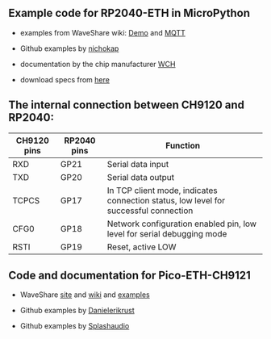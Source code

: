 ## Example code for RP2040-ETH in MicroPython

- examples from WaveShare wiki: [Demo](RP2040-ETH-Demo/) and [MQTT](RP2040-ETH-MQTT/)
- Github examples by [nichokap](https://github.com/nichokap/RP2040-ETH)

- documentation by the chip manufacturer [WCH](https://www.wch-ic.com/products/CH9120.html)
- download specs from [here](https://www.wch-ic.com/search?q=CH9120&t=downloads)


## The internal connection between CH9120 and RP2040:

| CH9120 pins | RP2040 pins | Function |
| --- | --- | --- |
| RXD | GP21 | Serial data input |
| TXD | GP20 | Serial data output |
| TCPCS | GP17 | In TCP client mode, indicates connection status, low level for successful connection |
| CFG0 | GP18 | Network configuration enabled pin, low level for serial debugging mode |
| RSTI | GP19 |	Reset, active LOW |


## Code and documentation for Pico-ETH-CH9121

- WaveShare [site](https://www.waveshare.com/pico-eth-ch9121.htm) and [wiki](https://www.waveshare.com/wiki/Pico-ETH-CH9121) and [examples](CH9121/)

- Github examples by [Danielerikrust](https://github.com/Danielerikrust/CH9121)
- Github examples by [Splashaudio](https://github.com/Splashaudio/Pico-ETH-CH9121_basic)



